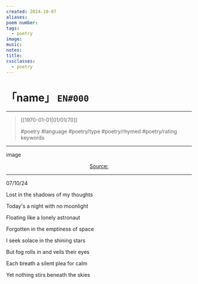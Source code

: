 ```yaml
---
created: 2024-10-07
aliases:
poem number:
tags:
  - poetry
image:
music:
notes:
title:
cssclasses:
  - poetry
---
```

# 「name」 `EN#000`

---

> [[1970-01-01|01/01/70]]
>  
> #poetry
> #language
> #poetry/type
> #poetry/rhymed
> #poetry/rating
> keywords

---

image

<center class="img_caption"><a href="https://" class="source-link">Source: </a></center>

---

07/10/24

Lost in the shadows of my thoughts

Today's a night with no moonlight

Floating like a lonely astronaut

Forgotten in the emptiness of space

  

I seek solace in the shining stars

But fog rolls in and veils their eyes

Each breath a silent plea for calm

Yet nothing stirs beneath the skies